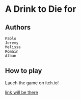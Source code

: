 # A Drink to Die for

## Authors

```
Pablo
Jeremy
Melissa
Romain
Alban
```

## How to play

Lauch the game on itch.io!

[link will be there]()
